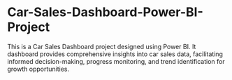 # Car-Sales-Dashboard-Power-BI-Project
This is a Car Sales Dashboard project designed using Power BI. It dashboard provides comprehensive insights into car sales data, facilitating informed decision-making, progress monitoring, and trend identification for growth opportunities.
